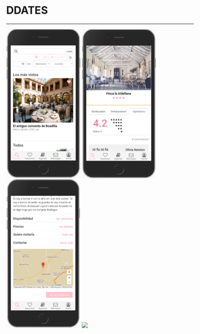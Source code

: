 # DDATES

---

<img src="./static/img/home.png" height="400" />
<img src="./static/img/rating.png" height="400" />
<img src="./static/img/map.png" height="400" />

<img src="./static/img/preview.gif" height="400" />